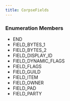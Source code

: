 ```yaml
---
title: CorpseFields
---
```






### Enumeration Members
- END
- FIELD\_BYTES\_1
- FIELD\_BYTES\_2
- FIELD\_DISPLAY\_ID
- FIELD\_DYNAMIC\_FLAGS
- FIELD\_FLAGS
- FIELD\_GUILD
- FIELD\_ITEM
- FIELD\_OWNER
- FIELD\_PAD
- FIELD\_PARTY
